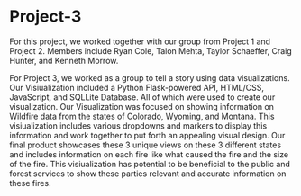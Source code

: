 # Project-3

For this project, we worked together with our group from Project 1 and Project 2. Members include Ryan Cole, Talon Mehta, Taylor Schaeffer, Craig Hunter, and Kenneth Morrow.

For Project 3, we worked as a group to tell a story using data visualizations.
Our Visiualization included a Python Flask-powered API, HTML/CSS, JavaScript, and SQLLite Database. All of which were used to create our visualization. Our Visualization was focused on showing information on Wildfire data from the states of Colorado, Wyoming, and Montana. This visiualization includes various dropdowns and markers to display this information and work together to put forth an appealing visual design. Our final product showcases these 3 unique views on these 3 different states and includes information on each fire like what caused the fire and the size of the fire. This visiualization has potential to be beneficial to the public and forest services to show these parties relevant and accurate information on these fires. 
